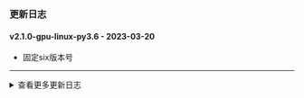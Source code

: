 ### 更新日志

#### v2.1.0-gpu-linux-py3.6 - 2023-03-20
* 固定six版本号
---



<details onclose>
<summary>查看更多更新日志</summary>


</details>